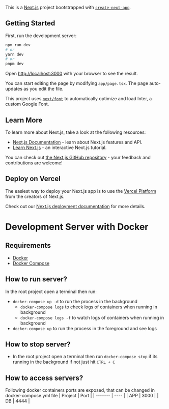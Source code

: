 This is a [Next.js](https://nextjs.org/) project bootstrapped with [`create-next-app`](https://github.com/vercel/next.js/tree/canary/packages/create-next-app).

## Getting Started

First, run the development server:

```bash
npm run dev
# or
yarn dev
# or
pnpm dev
```

Open [http://localhost:3000](http://localhost:3000) with your browser to see the result.

You can start editing the page by modifying `app/page.tsx`. The page auto-updates as you edit the file.

This project uses [`next/font`](https://nextjs.org/docs/basic-features/font-optimization) to automatically optimize and load Inter, a custom Google Font.

## Learn More

To learn more about Next.js, take a look at the following resources:

- [Next.js Documentation](https://nextjs.org/docs) - learn about Next.js features and API.
- [Learn Next.js](https://nextjs.org/learn) - an interactive Next.js tutorial.

You can check out [the Next.js GitHub repository](https://github.com/vercel/next.js/) - your feedback and contributions are welcome!

## Deploy on Vercel

The easiest way to deploy your Next.js app is to use the [Vercel Platform](https://vercel.com/new?utm_medium=default-template&filter=next.js&utm_source=create-next-app&utm_campaign=create-next-app-readme) from the creators of Next.js.

Check out our [Next.js deployment documentation](https://nextjs.org/docs/deployment) for more details.

# Development Server with Docker

## Requirements

- [Docker](https://docs.docker.com/engine/install/)
- [Docker Compose](https://docs.docker.com/compose/install/)

## How to run server?

In the root project open a terminal then run:

- `docker-compose up -d` to run the process in the background
  - `docker-compose logs` to check logs of containers when running in background
  - `docker-compose logs -f` to watch logs of containers when running in background
- `docker-compose up` to run the process in the foreground and see logs

## How to stop server?

- In the root project open a terminal then run `docker-compose stop` if its running in the background if not just hit `CTRL + C`

## How to access servers?

Following docker containers ports are exposed, that can be changed in docker-compose.yml file
| Project | Port |
| ------- | ---- |
| APP | 3000 |
| DB | 4444 |
